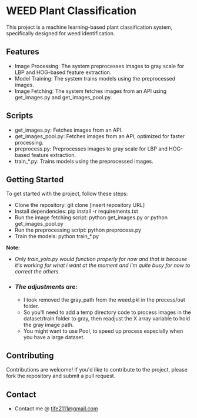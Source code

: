 # WEED Plant Classification
This project is a machine learning-based plant classification system, specifically designed for weed identification.

## Features
- Image Processing: The system preprocesses images to gray scale for LBP and HOG-based feature extraction.
- Model Training: The system trains models using the preprocessed images.
- Image Fetching: The system fetches images from an API using get_images.py and get_images_pool.py.

## Scripts
- get_images.py: Fetches images from an API.
- get_images_pool.py: Fetches images from an API, optimized for faster processing.
- preprocess.py: Preprocesses images to gray scale for LBP and HOG-based feature extraction.
- train_*.py: Trains models using the preprocessed images.

## Getting Started
To get started with the project, follow these steps:

- Clone the repository: git clone [insert repository URL]
- Install dependencies: pip install -r requirements.txt
- Run the image fetching script: python get_images.py or python get_images_pool.py
- Run the preprocessing script: python preprocess.py
- Train the models: python train_*.py

**Note:** 
- *Only train_yolo.py would function properly for now and that is because it's working for what i want at the moment and i'm quite busy for now to correct the others.*
- ### *The adjustments are:*
    - I took removed the gray_path from the weed.pkl in the process/out folder.
    - So you'll need to add a temp directory code to process images in the dataset/train folder to gray, then readjust the X array variable to hold the gray image path.
    - You might want to use Pool, to speed up process especially when you have a large dataset.

## Contributing
Contributions are welcome! If you'd like to contribute to the project, please fork the repository and submit a pull request.

## Contact
- Contact me @ tife2111@gmail.com